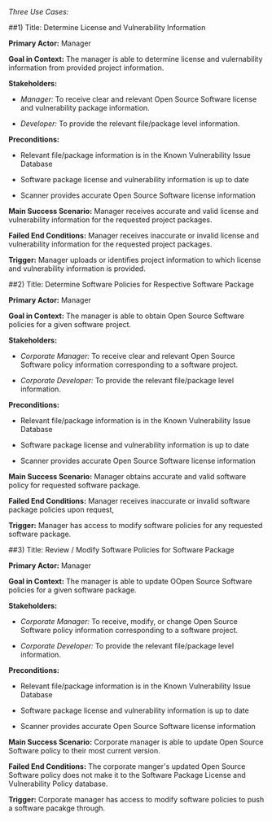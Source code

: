 *Three Use Cases:*

##1)  Title:  Determine License and Vulnerability Information 

**Primary Actor:**  Manager

**Goal in Context:**  The manager is able to determine license and vulernability information from provided project information. 

**Stakeholders:** 

+ *Manager:* To receive clear and relevant Open Source Software license and vulnerability package information. 

+ *Developer:* To provide the relevant file/package level information.

**Preconditions:** 

+ Relevant file/package information is in the Known Vulnerability Issue Database

+ Software package license and vulnerability information is up to date 

+ Scanner provides accurate Open Source Software license information

**Main Success Scenario:**  Manager receives accurate and valid license and vulnerability information for the requested project packages.

**Failed End Conditions:**  Manager receives inaccurate or invalid license and vulnerability information for the requested project packages.

**Trigger:**  Manager uploads or identifies project information to which license and vulnerability information is provided. 

##2)  Title:  Determine Software Policies for Respective Software Package

**Primary Actor:**  Manager

**Goal in Context:**  The manager is able to obtain Open Source Software policies for a given software project. 

**Stakeholders:** 

+ *Corporate Manager:* To receive clear and relevant Open Source Software policy information corresponding to a software project.

+ *Corporate Developer:* To provide the relevant file/package level information.

**Preconditions:** 

+ Relevant file/package information is in the Known Vulnerability Issue Database

+ Software package license and vulnerability information is up to date 

+ Scanner provides accurate Open Source Software license information

**Main Success Scenario:**  Manager obtains accurate and valid software policy for requested software package.

**Failed End Conditions:**  Manager receives inaccurate or invalid software package policies upon request,

**Trigger:**  Manager has access to modify software policies for any requested software package.

##3)  Title:  Review / Modify Software Policies for Software Package

**Primary Actor:**  Manager

**Goal in Context:**  The manager is able to update OOpen Source Software policies for a given software package.

**Stakeholders:** 

+ *Corporate Manager:* To receive, modify, or change Open Source Software policy information corresponding to a software project.

+ *Corporate Developer:* To provide the relevant file/package level information.

**Preconditions:** 

+ Relevant file/package information is in the Known Vulnerability Issue Database

+ Software package license and vulnerability information is up to date 

+ Scanner provides accurate Open Source Software license information

**Main Success Scenario:**  Corporate manager is able to update Open Source Software policy to their most current version. 

**Failed End Conditions:**  The corporate manger's updated Open Source Software policy does not make it to the Software Package License and Vulnerability Policy database.

**Trigger:**  Corporate manager has access to modify software policies to push a software pacakge through.
